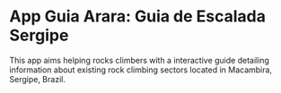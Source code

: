 # App Guia Arara: Guia de Escalada Sergipe

This app aims helping rocks climbers with a interactive guide detailing information about existing rock climbing sectors located in Macambira, Sergipe, Brazil.


